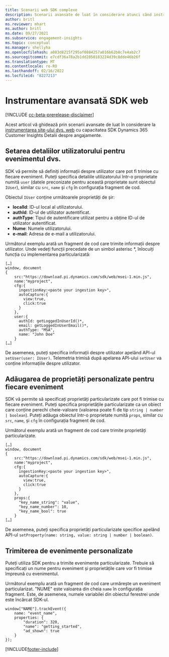```yaml
---
title: Scenarii web SDK complexe
description: Scenarii avansate de luat în considerare atunci când instrumentați site-ul dvs. web cu un SDK.
author: britl
ms.reviewer: mhart
ms.author: britl
ms.date: 09/27/2021
ms.subservice: engagement-insights
ms.topic: conceptual
ms.manager: shellyha
ms.openlocfilehash: a083d8215f295af0884257a016b62b8c7e4ab2c7
ms.sourcegitcommit: e7cdf36a78a2b1dd2850183224d39c8dde46b26f
ms.translationtype: MT
ms.contentlocale: ro-RO
ms.lasthandoff: 02/16/2022
ms.locfileid: "8227213"
---
```

# <a name="advanced-web-sdk-instrumentation"></a>Instrumentare avansată SDK web

[!INCLUDE [cc-beta-prerelease-disclaimer](includes/cc-beta-prerelease-disclaimer.md)]

Acest articol vă ghidează prin scenarii avansate de luat în considerare la [instrumentarea site-ului dvs. web](instrument-website.md) cu capacitatea SDK Dynamics 365 Customer Insights Detalii despre angajamente.

## <a name="setting-user-details-for-your-event"></a>Setarea detaliilor utilizatorului pentru evenimentul dvs.

SDK vă permite să definiți informații despre utilizator care pot fi trimise cu fiecare eveniment. Puteți specifica detaliile utilizatorului într-o proprietate numită `user` (datele preconizate pentru această proprietate sunt obiectul `IUser`), similar cu `src`, `name` și `cfg` în configurația fragment de cod.

Obiectul `IUser` conține următoarele proprietăți de șir:

- **localId**: ID-ul local al utilizatorului.
- **authId**: ID-ul de utilizator autentificat.
- **authType**: Tipul de autentificare utilizat pentru a obține ID-ul de utilizator autentificat.
- **Nume**: Numele utilizatorului.
- **e-mail**: Adresa de e-mail a utilizatorului.

Următorul exemplu arată un fragment de cod care trimite informații despre utilizator. Unde vedeți funcții precedate de un simbol asterisc *, înlocuiți funcția cu implementarea particularizată:

```
[…]
window, document
{
    src:"https://download.pi.dynamics.com/sdk/web/msei-1.min.js",
    name:"myproject",
    cfg:{
      ingestionKey:<paste your ingestion key>",
      autoCapture:{
        view:true,
        click:true
      }
    },
    user:{
      authId: getLoggedInUserId()*,
      email: getLoggedInUserEmail()*,
      authType: "MSA",
      name: "John Doe"
    }
[…]
```

De asemenea, puteți specifica informații despre utilizator apelând API-ul `setUser(user: IUser)`. Telemetria trimisă după apelarea API-ului `setUser` va conține informațiile despre utilizator.

## <a name="adding-custom-properties-for-each-event"></a>Adăugarea de proprietăți personalizate pentru fiecare eveniment

SDK vă permite să specificați proprietăți particularizate care pot fi trimise cu fiecare eveniment. Puteți specifica proprietățile particularizate ca un obiect care conține perechi cheie-valoare (valoarea poate fi de tip `string | number | boolean`). Puteți adăuga obiectul într-o proprietate numită `props`, similar cu `src`, `name`, și `cfg` în configurația fragment de cod.

Următorul exemplu arată un fragment de cod care trimite proprietăți particularizate.

```
[…]
window, document
{
    src:"https://download.pi.dynamics.com/sdk/web/msei-1.min.js",
    name:"myproject",
    cfg:{
      ingestionKey:<paste your ingestion key>",
      autoCapture:{
        view:true,
        click:true
      }
    },
    props:{
      "key_name_string": "value",
      "key_name_number": 10,
      "key_name_bool": true
    }
[…]
```

De asemenea, puteți specifica proprietăți particularizate specifice apelând API-ul `setProperty(name: string, value: string | number | boolean)`.

## <a name="sending-custom-events"></a>Trimiterea de evenimente personalizate

Puteți utiliza SDK pentru a trimite evenimente particularizate. Trebuie să specificați un nume pentru eveniment și proprietățile care vor fi trimise împreună cu evenimentul.

Următorul exemplu arată un fragment de cod care urmărește un eveniment particularizat. "NUME" este valoarea din cheia `name` în configurația fragment. Este, de asemenea, numele variabilei din obiectul ferestrei unde este încărcat SDK-ul.

```
window["NAME"].trackEvent({
    name: "event_name",
    properties: {
        "duration": 320,
        "name": "getting_started",
        "ad_shown": true
    }
});
```


[!INCLUDE[footer-include](../includes/footer-banner.md)]
